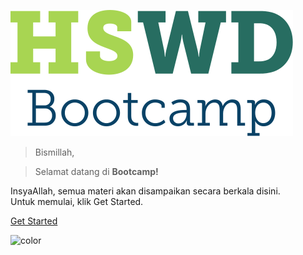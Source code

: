 <!-- logo -->
![logo](_assets/logo.svg)

> Bismillah,

> Selamat datang di **Bootcamp!**

InsyaAllah, semua materi akan disampaikan secara berkala disini.  
Untuk memulai, klik Get Started.

[Get Started](/day1.md)

<!-- background color -->
![color](#fff)